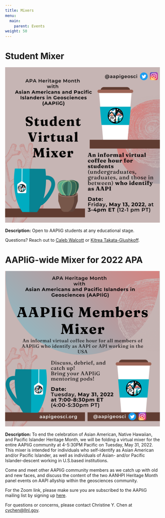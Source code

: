 ```yaml
---
title: Mixers
menu: 
  main:
    parent: Events
weight: 50
---
```


# Student Mixer

![Image showing information about a student mixer.](studentMixer.png)

**Description:**
Open to AAPIiG students at any educational stage. 

Questions? Reach out to [Caleb Walcott](mailto:ckwalcot@buffalo.edu) or [Kitrea Takata-Glushkoff](mailto:kitreatg@gmail.com).


# AAPIiG-wide Mixer for 2022 APA

![Image showing information about a member's mixer.](membersMixer.png)

**Description:**
To end the celebration of Asian American, Native Hawaiian, and Pacific Islander Heritage Month, we will be folding a virtual mixer for the entire AAPIiG community at 4-5:30PM Pacific on Tuesday, May 31, 2022. This mixer is intended for individuals who self-identify as Asian American and/or Pacific Islander, as well as individuals of Asian- and/or Pacific Islander-descent working in U.S.based institutions. 

Come and meet other AAPIiG community members as we  catch up with old and new faces, and discuss the content of the two AANHPI Heritage Month panel events on  AAPI allyship within the geosciences community. 

For the Zoom link, please make sure you are subscribed to the AAPIiG mailing list by signing up [here](https://www.aapigeosci.org/getinvolved/joinus/). 

For questions or concerns, please contact Christine Y. Chen at cychen@llnl.gov.